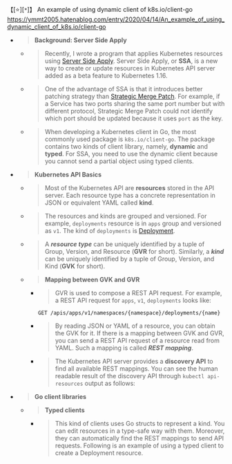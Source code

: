 
【[:star:][`*`]】 An example of using dynamic client of k8s.io/client-go https://ymmt2005.hatenablog.com/entry/2020/04/14/An_example_of_using_dynamic_client_of_k8s.io/client-go
- > **Background: Server Side Apply**
  * > Recently, I wrote a program that applies Kubernetes resources using [Server Side Apply](https://kubernetes.io/docs/reference/using-api/api-concepts/#server-side-apply). Server Side Apply, or **SSA**, is a new way to create or update resources in Kubernetes API server added as a beta feature to Kubernetes 1.16.
  * > One of the advantage of SSA is that it introduces better patching strategy than [Strategic Merge Patch](https://github.com/kubernetes/community/blob/7c0bf261abe149bf2308c1ec05454d10ad396b57/contributors/devel/sig-api-machinery/strategic-merge-patch.md). For example, if a Service has two ports sharing the same port number but with different protocol, Strategic Merge Patch could not identify which port should be updated because it uses `port` as the key.
  * > When developing a Kubernetes client in Go, the most commonly used package is `k8s.io/client-go`. The package contains two kinds of client library, namely, **dynamic** and **typed**. For SSA, you need to use the dynamic client because you cannot send a partial object using typed clients.
- > **Kubernetes API Basics**
  * > Most of the Kubernetes API are **resources** stored in the API server. Each resource type has a concrete representation in JSON or equivalent YAML called **kind**.
  * > The resources and kinds are grouped and versioned. For example, `deployments` resource is in `apps` group and versioned as `v1`. The kind of `deployments` is [Deployment](https://kubernetes.io/docs/reference/generated/kubernetes-api/v1.18/#deployment-v1-apps).
  * > A ***resource type*** can be uniquely identified by a tuple of Group, Version, and Resource (**GVR** for short). Similarly, a ***kind*** can be uniquely identified by a tuple of Group, Version, and Kind (**GVK** for short).
  * > **Mapping between GVK and GVR**
    + > GVR is used to compose a REST API request. For example, a REST API request for `apps`, `v1`, `deployments` looks like:
      ```
      GET /apis/apps/v1/namespaces/{namespace}/deployments/{name}
      ```
    + > By reading JSON or YAML of a resource, you can obtain the GVK for it. If there is a mapping between GVK and GVR, you can send a REST API request of a resource read from YAML. Such a mapping is called ***REST mapping***.
    + > The Kubernetes API server provides a **discovery API** to find all available REST mappings. You can see the human readable result of the discovery API through `kubectl api-resources` output as follows:
- > **Go client libraries**
  * > **Typed clients**
    + > This kind of clients uses Go structs to represent a kind. You can edit resources in a type-safe way with them. Moreover, they can automatically find the REST mappings to send API requests. Following is an example of using a typed client to create a Deployment resource.
